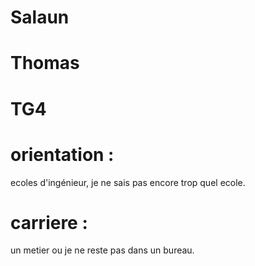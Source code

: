 # Salaun
# Thomas
# TG4
# orientation :  
ecoles d'ingénieur, je ne sais pas encore trop quel ecole.
# carriere : 
un metier ou je ne reste pas dans un bureau.
